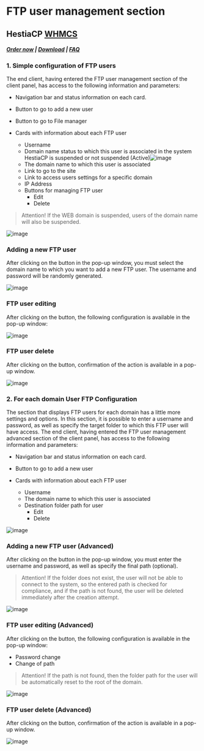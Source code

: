 # FTP user management section

## HestiaCP **[WHMCS](https://puqcloud.com/link.php?id=77)**

##### [Order now](https://puqcloud.com/index.php?rp=/store/whmcs-module-hestiacp) | [Download](https://download.puqcloud.com/WHMCS/servers/PUQ_WHMCS-HestiaCP/) | [FAQ](https://faq.puqcloud.com/) 

### 1. Simple configuration of FTP users

The end client, having entered the FTP user management section of the client panel, has access to the following information and parameters:

- Navigation bar and status information on each card.
- Button to go to add a new user
- Button to go to File manager
- Cards with information about each FTP user  
    
    - Username
    - Domain name status to which this user is associated in the system HestiaCP is suspended or not suspended (Active)![image](https://user-images.githubusercontent.com/81689153/223436310-c1d798e9-7e92-49ab-aea3-fe31a1d04f4b.png)
    - The domain name to which this user is associated
    - Link to go to the site
    - Link to access users settings for a specific domain
    - IP Address
    - Buttons for managing FTP user  
        - Edit
        - Delete

>Attention! If the WEB domain is suspended, users of the domain name will also be suspended.

![image](https://github.com/PUQ-sp-z-o-o/WHMCS-Module-HestiaCP/assets/81689153/a443823f-e63f-471d-b032-98ee2f1092db)

### Adding a new FTP user

After clicking on the button in the pop-up window, you must select the domain name to which you want to add a new FTP user. The username and password will be randomly generated.

![image](https://github.com/PUQ-sp-z-o-o/WHMCS-Module-HestiaCP/assets/81689153/4d199660-ea35-4944-b617-d37707e90a13)

### FTP user editing

After clicking on the button, the following configuration is available in the pop-up window:

![image](https://github.com/PUQ-sp-z-o-o/WHMCS-Module-HestiaCP/assets/81689153/1f2e1109-b648-486d-aecf-2f36a3922739)

### FTP user delete

After clicking on the button, confirmation of the action is available in a pop-up window.

![image](https://github.com/PUQ-sp-z-o-o/WHMCS-Module-HestiaCP/assets/81689153/335f0093-4b3d-420a-af7b-fa852a5bbf0d)

### 2. For each domain User FTP Configuration

The section that displays FTP users for each domain has a little more settings and options. In this section, it is possible to enter a username and password, as well as specify the target folder to which this FTP user will have access. The end client, having entered the FTP user management advanced section of the client panel, has access to the following information and parameters:

- Navigation bar and status information on each card.
- Button to go to add a new user
- Cards with information about each FTP user  
    
    - Username
    - The domain name to which this user is associated
    - Destination folder path for user  
        - Edit
        - Delete

![image](https://github.com/PUQ-sp-z-o-o/WHMCS-Module-HestiaCP/assets/81689153/6f38bf2d-dd72-41e5-80cb-dc7bfbabc9d4)

### Adding a new FTP user (Advanced)

After clicking on the button in the pop-up window, you must enter the username and password, as well as specify the final path (optional).

>Attention! If the folder does not exist, the user will not be able to connect to the system, so the entered path is checked for compliance, and if the path is not found, the user will be deleted immediately after the creation attempt.

![image](https://github.com/PUQ-sp-z-o-o/WHMCS-Module-HestiaCP/assets/81689153/efb09545-76f0-4529-a77d-2c06872ba25e)

### FTP user editing (Advanced)

After clicking on the button, the following configuration is available in the pop-up window:

- Password change
- Change of path

>Attention! If the path is not found, then the folder path for the user will be automatically reset to the root of the domain.

![image](https://github.com/PUQ-sp-z-o-o/WHMCS-Module-HestiaCP/assets/81689153/d66e06f4-3478-4fa8-8bf1-80d6f80c86e2)

### FTP user delete (Advanced)

After clicking on the button, confirmation of the action is available in a pop-up window.

![image](https://github.com/PUQ-sp-z-o-o/WHMCS-Module-HestiaCP/assets/81689153/2457cdea-011b-46f0-9584-eab08a1f3d69)
